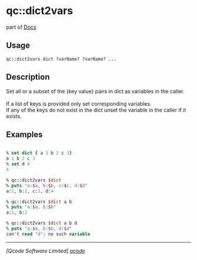 qc::dict2vars
=============

part of [Docs](../index.md)

Usage
-----
`
	qc::dict2vars dict ?varName? ?varName? ...
    `

Description
-----------
Set all or a subset of the {key value} pairs in dict as variables in the caller.<br/><br/>If a list of keys is provided only set corresponding variables.<br/>If any of the keys do not exist in the dict unset the variable in the caller if it exists.

Examples
--------
```tcl

% set dict { a 1 b 2 c 3}
a 1 b 2 c 3
% set d 4
4

% qc::dict2vars $dict
% puts "a:$a, b:$b, c:$c, d:$d"
a:1, b:2, c:3, d:4

% qc::dict2vars $dict a b
% puts "a:$a, b:$b"
a:1, b:2

% qc::dict2vars $dict a b d
% puts "a:$a, b:$b, d:$d"
can't read "d": no such variable

```

----------------------------------
*[Qcode Software Limited] [qcode]*

[qcode]: http://www.qcode.co.uk "Qcode Software"